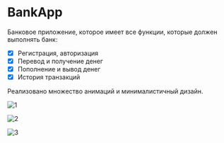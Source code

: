 # BankApp
Банковое приложение, которое имеет все функции, которые должен выполнять банк:
- [x] Регистрация, авторизация
- [x] Перевод и получение денег
- [x] Пополнение и вывод денег
- [x] История транзакций

Реализовано множество анимаций и минималистичный дизайн.

![1](https://github.com/MurFlex/BankApp/assets/91352133/69cc3d39-95b1-42cd-900e-c9084800fe27)

![2](https://github.com/MurFlex/BankApp/assets/91352133/5cd8e562-60e2-4e31-a4ae-b7554fd2249b)

![3](https://github.com/MurFlex/BankApp/assets/91352133/e8835bec-d7f4-46d4-9ca6-924678abb343)
